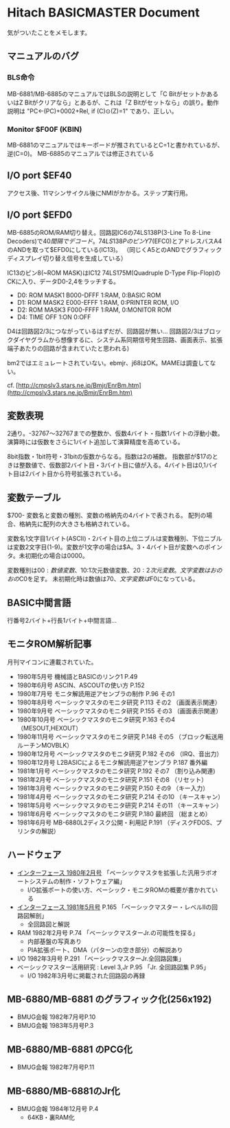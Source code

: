 # Hitach BASICMASTER Document

気がついたことをメモします。

## マニュアルのバグ

### BLS命令

MB-6881/MB-6885のマニュアルではBLSの説明として「C BitがセットかあるいはZ Bitがクリアなら」とあるが、これは「Z Bitがセットなら」の誤り。動作説明は "PC←(PC)+0002+Rel, if (C)⊙(Z)=1" であり、正しい。

### Monitor $F00F (KBIN)

MB-6881のマニュアルではキーボードが推されているとC=1と書かれているが、逆(C=0)。
MB-6885のマニュアルでは修正されている

## I/O port $EF40

アクセス後、11マシンサイクル後にNMIがかかる。ステップ実行用。

## I/O port $EFD0

MB-6885のROM/RAM切り替え。回路図IC6の74LS138P(3-Line To 8-Line Decoders)で$40間隔でデコード。
74LS138PのピンY7($EFC0)とアドレスバスA4のANDを取って$EFD0にしている(IC13)。
（同じくA5とのANDでグラフィックディスプレイ切り替え信号を生成している）

IC13のピン8(~ROM MASK)はIC12 74LS175M(Quadruple D-Type Flip-Flop)のCKに入り、データD0-2,4をラッチする。
- D0: ROM MASK1 B000-DFFF 1:RAM, 0:BASIC ROM
- D1: ROM MASK2 E000-EFFF 1:RAM, 0:PRINTER ROM, I/O
- D2: ROM MASK3 F000-FFFF 1:RAM, 0:MONITOR ROM
- D4: TIME OFF 1:ON 0:OFF

D4は回路図2/3につながっているはずだが、回路図が無い…
回路図2/3はブロックダイヤグラムから想像するに、システム系同期信号発生回路、画面表示、拡張端子あたりの回路が含まれていたと思われる)

bm2ではエミュレートされていない。ebmjr、j68はOK。MAMEは調査してない。

cf. [http://cmpslv3.stars.ne.jp/Bmjr/EnrBm.htm](http://cmpslv3.stars.ne.jp/Bmjr/EnrBm.htm)

## 変数表現

2通り。-32767〜32767までの整数か、仮数4バイト・指数1バイトの浮動小数。演算時には仮数をさらに1バイト追加して演算精度を高めている。

8bit指数・1bit符号・31bitの仮数からなる。指数は2の補数。
指数部が$17のときは整数値で、仮数部2バイト目・3バイト目に値が入る。4バイト目は0,1バイト目は2バイト目から符号拡張されている。

## 変数テーブル

$700-
変数名と変数の種別、変数の格納先の4バイトで表される。
配列の場合、格納先に配列の大きさも格納されている。

変数名1文字目1バイト(ASCII)・2バイト目の上位ニブルは変数種別、下位ニブルは変数2文字目(1-9)。変数が1文字の場合は$A。3・4バイト目が変数へのポインタ。未初期化の場合は0000。

変数種別は$00:数値変数、$10:1次元数値変数、$20:2次元変数。文字変数はおのおの$C0を足す。
未初期化時は数値は$70、文字変数は$F0になっている。

## BASIC中間言語

行番号2バイト+行長1バイト+中間言語…

## モニタROM解析記事

月刊マイコンに連載されていた。

- 1980年5月号 機械語とBASICのリンク1 P.49
- 1980年6月号 ASCIN、ASCOUTの使い方 P.152
- 1980年7月号 モニタ解読用逆アセンブラの制作 P.96 その1
- 1980年8月号 ベーシックマスタのモニタ研究 P.113 その2 （画面表示関連）
- 1980年9月号 ベーシックマスタのモニタ研究 P.155 その3 （画面表示関連）
- 1980年10月号 ベーシックマスタのモニタ研究 P.163 その4 （MESOUT,HEXOUT）
- 1980年11月号 ベーシックマスタのモニタ研究 P.148 その5 （ブロック転送用ルーチンMOVBLK）
- 1980年12月号 ベーシックマスタのモニタ研究 P.182 その6 （IRQ、音出力）
- 1980年12月号 L2BASICによるモニタ解読用逆アセンブラ P.187 番外編
- 1981年1月号 ベーシックマスタのモニタ研究 P.192 その7 （割り込み関連)
- 1981年2月号 ベーシックマスタのモニタ研究 P.151 その8 （リセット）
- 1981年3月号 ベーシックマスタのモニタ研究 P.150 その9 （キー入力）
- 1981年4月号 ベーシックマスタのモニタ研究 P.214 その10 （キースキャン）
- 1981年5月号 ベーシックマスタのモニタ研究 P.214 その11 （キースキャン）
- 1981年6月号 ベーシックマスタのモニタ研究 P.180 最終回 （総まとめ）
- 1981年6月号 MB-6880L2ディスク公開・利用記 P.191 （ディスクFDOS、プリンタの解説）

## ハードウェア

- [インターフェース 1980年2月号](https://www.cqpub.co.jp/interface/contents/1980/198002.htm) 「ベーシックマスタを拡張した汎用ラボオートシステムの制作・ソフトウェア編」
	- I/O拡張ポートの使い方、ベーシック・モニタROMの概要が書かれている
- [インターフェース 1981年5月号](https://www.cqpub.co.jp/interface/contents/1981/198105.htm) P.165 「ベーシックマスター・レベルⅡの回路図解剖」
	- 全回路図と解説
- RAM 1982年2月号 P.74 「ベーシックマスターJr.の可能性を探る」
	- 内部基盤の写真あり
	- PIA拡張ポート、DMA（パターンの空き部分）の解説あり
- I/O 1982年3月号 P.291 「ベーシックマスターJr.全回路図集」
- ベーシックマスター活用研究 : Level 3,Jr P.95 「Jr. 全回路図集 P.95」
	- I/O 1982年3月号に掲載された回路図の再録

## MB-6880/MB-6881 のグラフィック化(256x192)

- BMUG会報 1982年7月号P.10
- BMUG会報 1983年5月号P.3

## MB-6880/MB-6881 のPCG化

- BMUG会報 1982年7月号P.11
 
## MB-6880/MB-6881のJr化

- BMUG会報 1984年12月号 P.4
	- 64KB・裏RAM化
